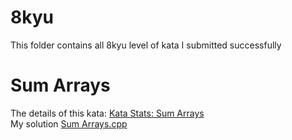 # 8kyu

This folder contains all 8kyu level of kata I submitted successfully

# Sum Arrays
The details of this kata: [Kata Stats: Sum Arrays](https://www.codewars.com/kata/53dc54212259ed3d4f00071c)  
My solution [Sum Arrays.cpp](Sum_Arrays.cpp)